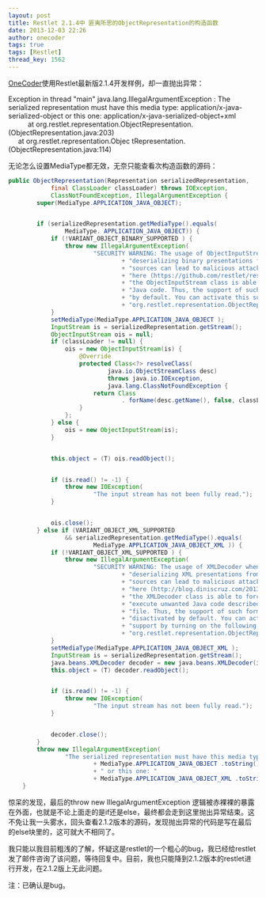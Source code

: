 ```yaml
---
layout: post
title: Restlet 2.1.4中 匪夷所思的ObjectRepresentation的构造函数
date: 2013-12-03 22:26
author: onecoder
tags: true
tags: [Restlet]
thread_key: 1562
---
```

<a href="http://www.coderli.com">OneCoder</a>使用Restlet最新版2.1.4开发样例，却一直抛出异常：

>
Exception in thread "main" java.lang.IllegalArgumentException : The serialized representation must have this media type: application/x-java-serialized-object or this one: application/x-java-serialized-object+xml<br/>
&nbsp;&nbsp;&nbsp;&nbsp;&nbsp;&nbsp;&nbsp;&nbsp;&nbsp; at org.restlet.representation.ObjectRepresentation.<init>(ObjectRepresentation.java:203)<br/>
		&nbsp;&nbsp;&nbsp;&nbsp; at org.restlet.representation.Objec	tRepresentation.<init>(ObjectRepresentation.java:114)


<!--break-->

无论怎么设置MediaType都无效，无奈只能查看次构造函数的源码：


```java
public ObjectRepresentation(Representation serializedRepresentation,
            final ClassLoader classLoader) throws IOException,
            ClassNotFoundException, IllegalArgumentException {
        super(MediaType.APPLICATION_JAVA_OBJECT);


        if (serializedRepresentation.getMediaType().equals(
                MediaType. APPLICATION_JAVA_OBJECT)) {
            if (!VARIANT_OBJECT_BINARY_SUPPORTED ) {
                throw new IllegalArgumentException(
                        "SECURITY WARNING: The usage of ObjectInputStream when "
                                + "deserializing binary presentations from unstrusted "
                                + "sources can lead to malicious attacks. As pointed "
                                + "here (https://github.com/restlet/restlet-framework-java/issues/778), "
                                + "the ObjectInputStream class is able to force the JVM to execute unwanted "
                                + "Java code. Thus, the support of such format has been disactivated "
                                + "by default. You can activate this support by turning on the following system property: "
                                + "org.restlet.representation.ObjectRepresentation.VARIANT_OBJECT_BINARY_SUPPORTED." );
            }
            setMediaType(MediaType.APPLICATION_JAVA_OBJECT );
            InputStream is = serializedRepresentation.getStream();
            ObjectInputStream ois = null;
            if (classLoader != null) {
                ois = new ObjectInputStream(is) {
                    @Override
                    protected Class<?> resolveClass(
                            java.io.ObjectStreamClass desc)
                            throws java.io.IOException,
                            java.lang.ClassNotFoundException {
                        return Class
                                . forName(desc.getName(), false, classLoader);
                    }
                };
            } else {
                ois = new ObjectInputStream(is);
            }


            this.object = (T) ois.readObject();


            if (is.read() != -1) {
                throw new IOException(
                        "The input stream has not been fully read.");
            }


            ois.close();
        } else if (VARIANT_OBJECT_XML_SUPPORTED
                && serializedRepresentation.getMediaType().equals(
                        MediaType.APPLICATION_JAVA_OBJECT_XML )) {
            if (!VARIANT_OBJECT_XML_SUPPORTED ) {
                throw new IllegalArgumentException(
                        "SECURITY WARNING: The usage of XMLDecoder when "
                                + "deserializing XML presentations from unstrusted "
                                + "sources can lead to malicious attacks. As pointed "
                                + "here (http://blog.diniscruz.com/2013/08/using-xmldecoder-to-execute-server-side.html), "
                                + "the XMLDecoder class is able to force the JVM to "
                                + "execute unwanted Java code described inside the XML "
                                + "file. Thus, the support of such format has been "
                                + "disactivated by default. You can activate this "
                                + "support by turning on the following system property: "
                                + "org.restlet.representation.ObjectRepresentation.VARIANT_OBJECT_XML_SUPPORTED." );
            }
            setMediaType(MediaType.APPLICATION_JAVA_OBJECT_XML );
            InputStream is = serializedRepresentation.getStream();
            java.beans.XMLDecoder decoder = new java.beans.XMLDecoder(is);
            this.object = (T) decoder.readObject();


            if (is.read() != -1) {
                throw new IOException(
                        "The input stream has not been fully read.");
            }


            decoder.close();
        }
        throw new IllegalArgumentException(
                "The serialized representation must have this media type: "
                        + MediaType.APPLICATION_JAVA_OBJECT .toString()
                        + " or this one: "
                        + MediaType.APPLICATION_JAVA_OBJECT_XML .toString());
    }
```

惊呆的发现，最后的throw new IllegalArgumentException 逻辑被赤裸裸的暴露在外面，也就是不论上面走的是if还是else，最终都会走到这里抛出异常结束。这不免让我一头雾水，回头查看2.1.2版本的源码，发现抛出异常的代码是写在最后的else块里的，这可就大不相同了。

我只能以我目前粗浅的了解，怀疑这是restlet的一个粗心的bug，我已经给restlet发了邮件咨询了该问题，等待回复中。目前，我也只能降到2.1.2版本的restlet进行开发，在2.1.2版上无此问题。

注：已确认是bug。
